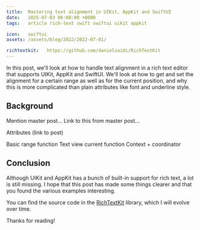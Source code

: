 ```yaml
---
title:  Mastering text alignment in UIKit, AppKit and SwiftUI
date:   2025-07-03 06:00:00 +0000
tags:   article rich-text swift swiftui uikit appkit

icon:   swiftui
assets: /assets/blog/2022/2022-07-01/

richtextkit:   https://github.com/danielsaidi/RichTextKit
---
```


In this post, we'll look at how to handle text alignment in a rich text editor that supports UIKit, AppKit and SwiftUI. We'll look at how to get and set the alignment for a certain range as well as for the current position, and why this is more complicated than plain attributes like font and underline style.


## Background

Mention master post...
Link to this from master post...

Attributes (link to post)

Basic range function
Text view current function
Context + coordinator


## Conclusion

Although UIKit and AppKit has a bunch of built-in support for rich text, a lot is still missing. I hope that this post has made some things clearer and that you found the various examples interesting. 

You can find the source code in the [RichTextKit]({{page.richtextkit}}) library, which I will evolve over time.

Thanks for reading!